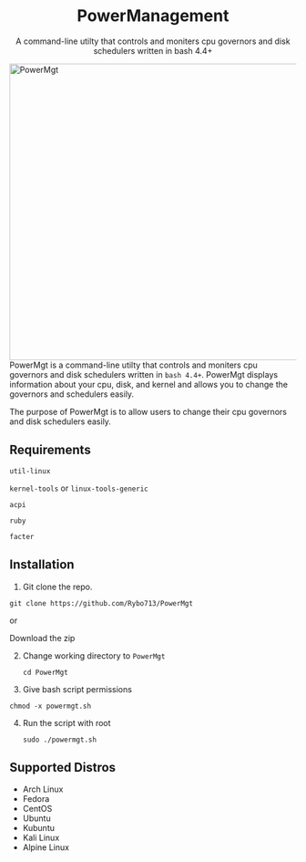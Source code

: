 <h1 align="center">PowerManagement</h1>
<p align="center">A command-line utilty that controls and moniters cpu governors and disk schedulers written in bash 4.4+ </p>

<img src="https://i.imgur.com/PeWCHYT.png" alt="PowerMgt" align="left" height="520px">

PowerMgt is a command-line utilty that controls and moniters cpu governors and disk schedulers written in `bash 4.4+`. PowerMgt displays information about your cpu, disk, and kernel and allows you to change the governors and schedulers easily.

The purpose of PowerMgt is to allow users to change their cpu governors and disk schedulers easily. 

## Requirements 

`util-linux`

`kernel-tools` or `linux-tools-generic` 

`acpi`

`ruby`

`facter`

## Installation

1. Git clone the repo.
  
  `git clone https://github.com/Rybo713/PowerMgt`
  
  or 
  
  Download the zip

2. Change working directory to `PowerMgt`
   
   `cd PowerMgt`

3. Give bash script permissions
  
  `chmod -x powermgt.sh`

4. Run the script with root
   
   `sudo ./powermgt.sh`
   
## Supported Distros

- Arch Linux
- Fedora
- CentOS
- Ubuntu
- Kubuntu
- Kali Linux
- Alpine Linux
